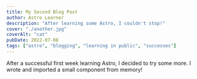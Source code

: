 ```yaml
---
title: My Second Blog Post
author: Astro Learner
description: "After learning some Astro, I couldn't stop!"
cover: "./another.jpg"
coverAlt: "cat"
pubDate: 2022-07-08
tags: ["astro", "blogging", "learning in public", "successes"]
---
```


After a successful first week learning Astro, I decided to try some more. I wrote and imported a small component from memory!
